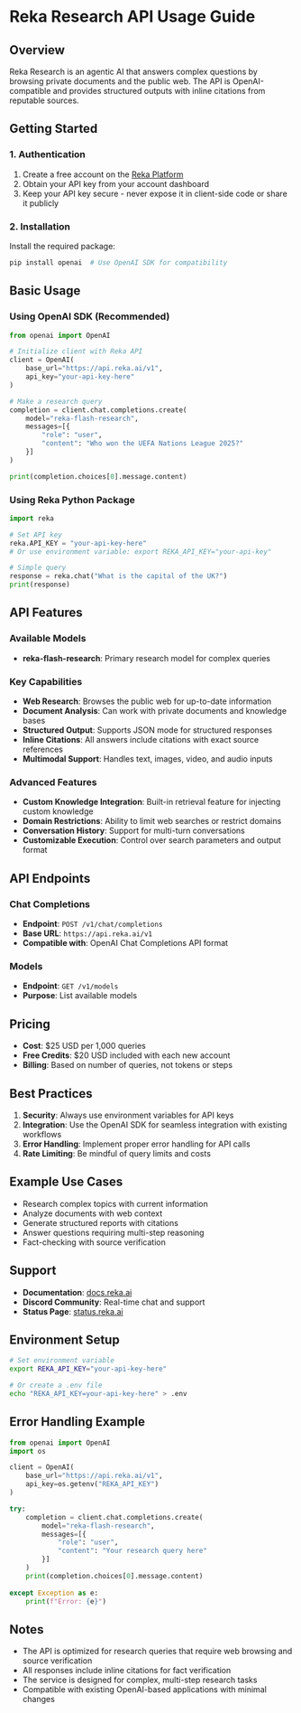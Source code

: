 # Reka Research API Usage Guide

## Overview

Reka Research is an agentic AI that answers complex questions by browsing private documents and the public web. The API is OpenAI-compatible and provides structured outputs with inline citations from reputable sources.

## Getting Started

### 1. Authentication

1. Create a free account on the [Reka Platform](https://platform.reka.ai)
2. Obtain your API key from your account dashboard
3. Keep your API key secure - never expose it in client-side code or share it publicly

### 2. Installation

Install the required package:

```bash
pip install openai  # Use OpenAI SDK for compatibility
```

## Basic Usage

### Using OpenAI SDK (Recommended)

```python
from openai import OpenAI

# Initialize client with Reka API
client = OpenAI(
    base_url="https://api.reka.ai/v1",
    api_key="your-api-key-here"
)

# Make a research query
completion = client.chat.completions.create(
    model="reka-flash-research",
    messages=[{
        "role": "user", 
        "content": "Who won the UEFA Nations League 2025?"
    }]
)

print(completion.choices[0].message.content)
```

### Using Reka Python Package

```python
import reka

# Set API key
reka.API_KEY = "your-api-key-here"
# Or use environment variable: export REKA_API_KEY="your-api-key"

# Simple query
response = reka.chat("What is the capital of the UK?")
print(response)
```

## API Features

### Available Models

- **reka-flash-research**: Primary research model for complex queries

### Key Capabilities

- **Web Research**: Browses the public web for up-to-date information
- **Document Analysis**: Can work with private documents and knowledge bases
- **Structured Output**: Supports JSON mode for structured responses
- **Inline Citations**: All answers include citations with exact source references
- **Multimodal Support**: Handles text, images, video, and audio inputs

### Advanced Features

- **Custom Knowledge Integration**: Built-in retrieval feature for injecting custom knowledge
- **Domain Restrictions**: Ability to limit web searches or restrict domains
- **Conversation History**: Support for multi-turn conversations
- **Customizable Execution**: Control over search parameters and output format

## API Endpoints

### Chat Completions

- **Endpoint**: `POST /v1/chat/completions`
- **Base URL**: `https://api.reka.ai/v1`
- **Compatible with**: OpenAI Chat Completions API format

### Models

- **Endpoint**: `GET /v1/models`
- **Purpose**: List available models

## Pricing

- **Cost**: $25 USD per 1,000 queries
- **Free Credits**: $20 USD included with each new account
- **Billing**: Based on number of queries, not tokens or steps

## Best Practices

1. **Security**: Always use environment variables for API keys
2. **Integration**: Use the OpenAI SDK for seamless integration with existing workflows
3. **Error Handling**: Implement proper error handling for API calls
4. **Rate Limiting**: Be mindful of query limits and costs

## Example Use Cases

- Research complex topics with current information
- Analyze documents with web context
- Generate structured reports with citations
- Answer questions requiring multi-step reasoning
- Fact-checking with source verification

## Support

- **Documentation**: [docs.reka.ai](https://docs.reka.ai)
- **Discord Community**: Real-time chat and support
- **Status Page**: [status.reka.ai](https://status.reka.ai)

## Environment Setup

```bash
# Set environment variable
export REKA_API_KEY="your-api-key-here"

# Or create a .env file
echo "REKA_API_KEY=your-api-key-here" > .env
```

## Error Handling Example

```python
from openai import OpenAI
import os

client = OpenAI(
    base_url="https://api.reka.ai/v1",
    api_key=os.getenv("REKA_API_KEY")
)

try:
    completion = client.chat.completions.create(
        model="reka-flash-research",
        messages=[{
            "role": "user",
            "content": "Your research query here"
        }]
    )
    print(completion.choices[0].message.content)
    
except Exception as e:
    print(f"Error: {e}")
```

## Notes

- The API is optimized for research queries that require web browsing and source verification
- All responses include inline citations for fact verification
- The service is designed for complex, multi-step research tasks
- Compatible with existing OpenAI-based applications with minimal changes